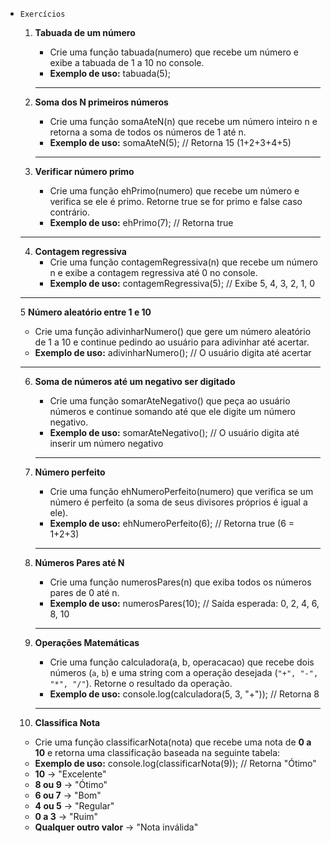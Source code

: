 - `Exercícios`

  1. **Tabuada de um número**

     - Crie uma função tabuada(numero) que recebe um número e exibe a tabuada de 1 a 10 no console.
     - **Exemplo de uso:** tabuada(5);

     ***

  2. **Soma dos N primeiros números**

     - Crie uma função somaAteN(n) que recebe um número inteiro n e retorna a soma de todos os números de 1 até n.
     - **Exemplo de uso:** somaAteN(5); // Retorna 15 (1+2+3+4+5)

     ***

  3. **Verificar número primo**
     - Crie uma função ehPrimo(numero) que recebe um número e verifica se ele é primo. Retorne true se for primo e false caso contrário.
     - **Exemplo de uso:** ehPrimo(7); // Retorna true

  ***

  4. **Contagem regressiva**
     - Crie uma função contagemRegressiva(n) que recebe um número n e exibe a contagem regressiva até 0 no console.
     - **Exemplo de uso:** contagemRegressiva(5); // Exibe 5, 4, 3, 2, 1, 0

  ***

  5 **Número aleatório entre 1 e 10**

  - Crie uma função adivinharNumero() que gere um número aleatório de 1 a 10 e continue pedindo ao usuário para adivinhar até acertar.
  - **Exemplo de uso:** adivinharNumero(); // O usuário digita até acertar

  ***

  6. **Soma de números até um negativo ser digitado**

     - Crie uma função somarAteNegativo() que peça ao usuário números e continue somando até que ele digite um número negativo.
     - **Exemplo de uso:** somarAteNegativo(); // O usuário digita até inserir um número negativo

     ***

  7. **Número perfeito**

     - Crie uma função ehNumeroPerfeito(numero) que verifica se um número é perfeito (a soma de seus divisores próprios é igual a ele).
     - **Exemplo de uso:** ehNumeroPerfeito(6); // Retorna true (6 = 1+2+3)

     ***

  8. **Números Pares até N**

     - Crie uma função numerosPares(n) que exiba todos os números pares de 0 até n.
     - **Exemplo de uso:** numerosPares(10); // Saída esperada: 0, 2, 4, 6, 8, 10

     ***

  9. **Operações Matemáticas**

     - Crie uma função calculadora(a, b, operacacao) que recebe dois números (`a`, `b`) e uma string com a operação desejada (`"+", "-", "*", "/"`). Retorne o resultado da operação.
     - **Exemplo de uso:** console.log(calculadora(5, 3, "+")); // Retorna 8

     ***

  10. **Classifica Nota**

  - Crie uma função classificarNota(nota) que recebe uma nota de **0 a 10** e retorna uma classificação baseada na seguinte tabela:
  - **Exemplo de uso:** console.log(classificarNota(9)); // Retorna "Ótimo"
  - **10** → "Excelente"
  - **8 ou 9** → "Ótimo"
  - **6 ou 7** → "Bom"
  - **4 ou 5** → "Regular"
  - **0 a 3** → "Ruim"
  - **Qualquer outro valor** → "Nota inválida"
